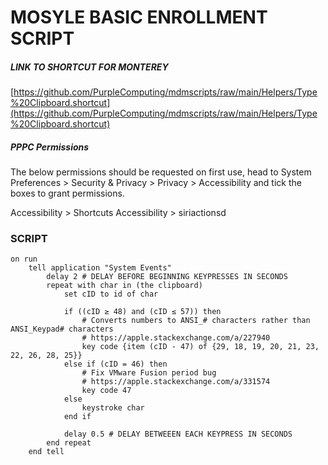 
# MOSYLE BASIC ENROLLMENT SCRIPT

##### LINK TO SHORTCUT FOR MONTEREY
[https://github.com/PurpleComputing/mdmscripts/raw/main/Helpers/Type%20Clipboard.shortcut](https://github.com/PurpleComputing/mdmscripts/raw/main/Helpers/Type%20Clipboard.shortcut)
##### PPPC Permissions
The below permissions should be requested on first use, head to System Preferences > Security & Privacy > Privacy > Accessibility and tick the boxes to grant permissions.

Accessibility > Shortcuts
Accessibility > siriactionsd

### SCRIPT
```
on run
	tell application "System Events"
		delay 2 # DELAY BEFORE BEGINNING KEYPRESSES IN SECONDS
		repeat with char in (the clipboard)
			set cID to id of char
			
			if ((cID ≥ 48) and (cID ≤ 57)) then
				# Converts numbers to ANSI_# characters rather than ANSI_Keypad# characters
				# https://apple.stackexchange.com/a/227940
				key code {item (cID - 47) of {29, 18, 19, 20, 21, 23, 22, 26, 28, 25}}
			else if (cID = 46) then
				# Fix VMware Fusion period bug
				# https://apple.stackexchange.com/a/331574
				key code 47
			else
				keystroke char
			end if
			
			delay 0.5 # DELAY BETWEEEN EACH KEYPRESS IN SECONDS
		end repeat
	end tell
```
